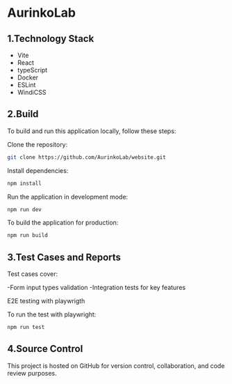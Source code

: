 
# AurinkoLab



## 1.Technology Stack

- Vite
- React
- typeScript
- Docker
- ESLint
- WindiCSS

## 2.Build

To build and run this application locally, follow these steps:

Clone the repository:

```bash
git clone https://github.com/AurinkoLab/website.git
```
Install dependencies:

```bash
npm install
```

Run the application in development mode:
```bash
npm run dev
```
To build the application for production:
```bash
npm run build
```


## 3.Test Cases and Reports

Test cases cover:

-Form input types validation
-Integration tests for key features

E2E testing with playwrigth

To run the test with playwright:

```bash
npm run test
```

## 4.Source Control
This project is hosted on GitHub for version control, collaboration, and code review purposes.
